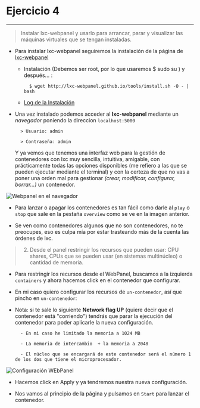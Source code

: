 # Ejercicio 4
-------------

> Instalar lxc-webpanel y usarlo para arrancar, parar y visualizar las máquinas virtuales que se tengan instaladas.

* Para instalar lxc-webpanel seguiremos la instalación de la página de [lxc-webpanel](http://lxc-webpanel.github.io/install.html)

	* Instalación (Debemos ser root, por lo que usaremos $ sudo su ) y después... :

			$ wget http://lxc-webpanel.github.io/tools/install.sh -O - | bash

	* [Log de la Instalación](https://github.com/oskyar/InfraestructuraVirtual/blob/master/Tema3/log-Instalacion-Lxc-WebPanel.md)


* Una vez instalado podemos acceder al **lxc-webpanel** mediante un *navegador* poniendo la direccion `localhost:5000`

		> Usuario: admin

		> Contraseña: admin

	Y ya vemos que tenemos una interfaz web para la gestión de contenedores con lxc muy sencilla, intuitiva, amigable, con prácticamente todas las opciones disponibles (me refiero a las que se pueden ejecutar mediante el terminal) y con la certeza de que no vas a poner una orden mal para gestionar *(crear, modificar, configurar, borrar...)* un contenedor.

![Webpanel en el navegador](https://raw.github.com/oskyar/InfraestructuraVirtual/master/Tema3/img/Ejercicio4-WebPanel.png)


* Para lanzar o apagar los contenedores es tan fácil como darle al `play` o `stop` que sale en la pestaña `overview` como se ve en la imagen anterior.

* Se ven como contenedores algunos que no son contenedores, no te preocupes, eso es culpa mía por estar trasteando más de la cuenta las órdenes de lxc.


> 2. Desde el panel restringir los recursos que pueden usar: CPU shares, CPUs que se pueden usar (en sistemas multinúcleo) o cantidad de memoria.

* Para restringir los recursos desde el WebPanel, buscamos a la izquierda `containers` y ahora hacemos click en el contenedor que configurar.

* En mi caso quiero configurar los recursos de `un-contenedor`, así que pincho en `un-contenedor`:

* Nota: si te sale lo siguiente **Network flag UP** (quiere decir que el contenedor está "corriendo") tendrás que parar la ejecución del contenedor para poder aplicarle la nueva configuración.

		- En mi caso he limitado la memoria a 1024 MB

		- La memoria de intercambio  + la memoria a 2048

		- El núcleo que se encargará de este contenedor será el número 1 de los dos que tiene el microprocesador.

![Configuración WEbPanel](https://raw.github.com/oskyar/InfraestructuraVirtual/master/Tema3/img/Ejercicio4b-Configuracion2-Contenedor-Webpanel.png)

* Hacemos click en Apply y ya tendremos nuestra nueva configuración.

* Nos vamos al principio de la página y pulsamos en `Start` para lanzar el contenedor.

